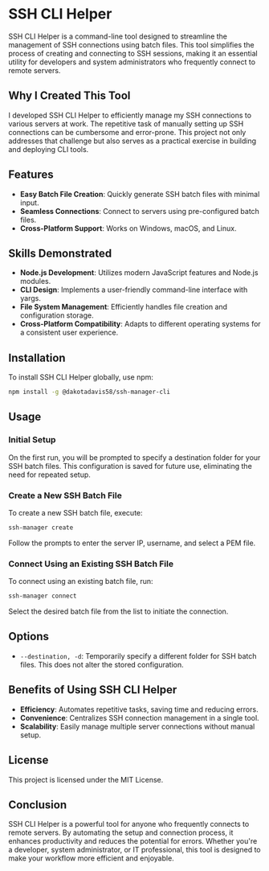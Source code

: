# SSH CLI Helper

SSH CLI Helper is a command-line tool designed to streamline the management of SSH connections using batch files. This tool simplifies the process of creating and connecting to SSH sessions, making it an essential utility for developers and system administrators who frequently connect to remote servers.

## Why I Created This Tool

I developed SSH CLI Helper to efficiently manage my SSH connections to various servers at work. The repetitive task of manually setting up SSH connections can be cumbersome and error-prone. This project not only addresses that challenge but also serves as a practical exercise in building and deploying CLI tools.

## Features

- **Easy Batch File Creation**: Quickly generate SSH batch files with minimal input.
- **Seamless Connections**: Connect to servers using pre-configured batch files.
- **Cross-Platform Support**: Works on Windows, macOS, and Linux.

## Skills Demonstrated

- **Node.js Development**: Utilizes modern JavaScript features and Node.js modules.
- **CLI Design**: Implements a user-friendly command-line interface with yargs.
- **File System Management**: Efficiently handles file creation and configuration storage.
- **Cross-Platform Compatibility**: Adapts to different operating systems for a consistent user experience.

## Installation

To install SSH CLI Helper globally, use npm:

```bash
npm install -g @dakotadavis58/ssh-manager-cli
```

## Usage

### Initial Setup

On the first run, you will be prompted to specify a destination folder for your SSH batch files. This configuration is saved for future use, eliminating the need for repeated setup.

### Create a New SSH Batch File

To create a new SSH batch file, execute:

```bash
ssh-manager create
```

Follow the prompts to enter the server IP, username, and select a PEM file.

### Connect Using an Existing SSH Batch File

To connect using an existing batch file, run:

```bash
ssh-manager connect
```

Select the desired batch file from the list to initiate the connection.

## Options

- `--destination, -d`: Temporarily specify a different folder for SSH batch files. This does not alter the stored configuration.

## Benefits of Using SSH CLI Helper

- **Efficiency**: Automates repetitive tasks, saving time and reducing errors.
- **Convenience**: Centralizes SSH connection management in a single tool.
- **Scalability**: Easily manage multiple server connections without manual setup.

## License

This project is licensed under the MIT License.

## Conclusion

SSH CLI Helper is a powerful tool for anyone who frequently connects to remote servers. By automating the setup and connection process, it enhances productivity and reduces the potential for errors. Whether you're a developer, system administrator, or IT professional, this tool is designed to make your workflow more efficient and enjoyable.
